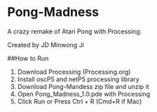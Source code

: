 Pong-Madness
============

A crazy remake of Atari Pong with Processing.

Created by JD Minwong Ji

##How to Run
1. Download Processing (Processing.org)
1. Install oscP5 and netP5 processing library
1. Download Pong-Mandess zip file and unzip it
1. Open Pong_Madness_1.0.pde with Processing
1. Click Run or Press Ctrl + R (Cmd+R if Mac)
    
